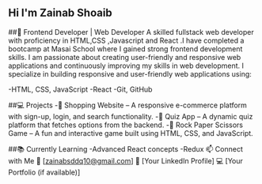 ## Hi  I'm Zainab Shoaib

##🚀 Frontend Developer | Web Developer 
A skilled fullstack web developer with proficiency in HTML,CSS ,Javascript and React .I have completed a bootcamp at Masai School where I gained strong frontend development skills. I am passionate about creating user-friendly and responsive web applications and continuously improving my skills in web development. I specialize in building responsive and user-friendly web applications using:

-HTML, CSS, JavaScript
-React
-Git, GitHub

##💻 Projects
-🔹 Shopping Website – A responsive e-commerce platform with sign-up, login, and search functionality.
-🔹 Quiz App – A dynamic quiz platform that fetches options from the backend.
-🔹 Rock Paper Scissors Game – A fun and interactive game built using HTML, CSS, and JavaScript.

##📚 Currently Learning
-Advanced React concepts
-Redux
📫 Connect with Me
📧 [zainabsddq10@gmail.com]
🔗 [Your LinkedIn Profile]
💻 [Your Portfolio (if available)]


<!--
**zainab262/zainab262** is a ✨ _special_ ✨ repository because its `README.md` (this file) appears on your GitHub profile.

Here are some ideas to get you started:

- 🔭 I’m currently working on ...
- 🌱 I’m currently learning ...
- 👯 I’m looking to collaborate on ...
- 🤔 I’m looking for help with ...
- 💬 Ask me about ...
- 📫 How to reach me: ...
- 😄 Pronouns: ...
- ⚡ Fun fact: ...
-->
